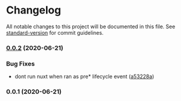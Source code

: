 # Changelog

All notable changes to this project will be documented in this file. See [standard-version](https://github.com/conventional-changelog/standard-version) for commit guidelines.

### [0.0.2](https://github.com/pimlie/nuxt-optout/compare/v0.0.1...v0.0.2) (2020-06-21)


### Bug Fixes

* dont run nuxt when ran as pre* lifecycle event ([a53228a](https://github.com/pimlie/nuxt-optout/commit/a53228aa872543de6b400cef7e91f77ee170f7e7))

### 0.0.1 (2020-06-21)
